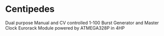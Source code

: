 # Centipedes
Dual purpose Manual and CV controlled 1-100 Burst Generator and Master Clock Eurorack Module powered by ATMEGA328P in 4HP
